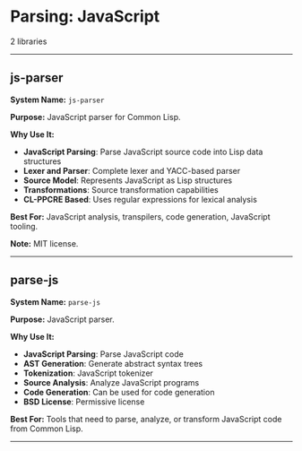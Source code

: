 # Parsing: JavaScript

2 libraries

---

## js-parser

**System Name:** `js-parser`

**Purpose:** JavaScript parser for Common Lisp.

**Why Use It:**
- **JavaScript Parsing**: Parse JavaScript source code into Lisp data structures
- **Lexer and Parser**: Complete lexer and YACC-based parser
- **Source Model**: Represents JavaScript as Lisp structures
- **Transformations**: Source transformation capabilities
- **CL-PPCRE Based**: Uses regular expressions for lexical analysis

**Best For:** JavaScript analysis, transpilers, code generation, JavaScript tooling.

**Note:** MIT license.

---


## parse-js

**System Name:** `parse-js`

**Purpose:** JavaScript parser.

**Why Use It:**
- **JavaScript Parsing**: Parse JavaScript code
- **AST Generation**: Generate abstract syntax trees
- **Tokenization**: JavaScript tokenizer
- **Source Analysis**: Analyze JavaScript programs
- **Code Generation**: Can be used for code generation
- **BSD License**: Permissive license

**Best For:** Tools that need to parse, analyze, or transform JavaScript code from Common Lisp.

---


